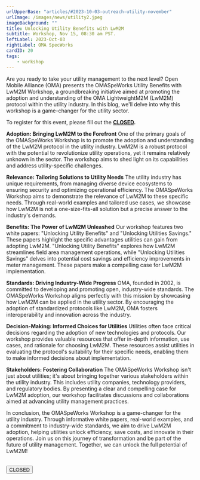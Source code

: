 ```yaml
---
urlUpperBase: "articles/#2023-10-03-outreach-utility-november"
urlImage: /images/news/utility2.jpeg
imageBackground: ""
title: Unlocking Utility Benefits with LwM2M
subtitle: Workshop, Nov 15, 08:30 am PST.
leftLabel: 2023-Oct-03
rightLabel: OMA SpecWorks
cardID: 20
tags: 
    - workshop
---
```


Are you ready to take your utility management to the next level? Open Mobile Alliance (OMA) presents the OMASpeWorks Utility Benefits with LwM2M Workshop, a groundbreaking initiative aimed at promoting the adoption and understanding of the OMA LightweightM2M (LwM2M) protocol within the utility industry. In this blog, we'll delve into why this workshop is a game-changer for the utility sector.


To register for this event, please fill out the **[CLOSED]().**

<!--more-->

**Adoption: Bringing LwM2M to the Forefront**
One of the primary goals of the OMASpeWorks Workshop is to promote the adoption and understanding of the LwM2M protocol in the utility industry. LwM2M is a robust protocol with the potential to revolutionize utility operations, yet it remains relatively unknown in the sector. The workshop aims to shed light on its capabilities and address utility-specific challenges.

**Relevance: Tailoring Solutions to Utility Needs**
The utility industry has unique requirements, from managing diverse device ecosystems to ensuring security and optimizing operational efficiency. The OMASpeWorks Workshop aims to demonstrate the relevance of LwM2M to these specific needs. Through real-world examples and tailored use cases, we showcase how LwM2M is not a one-size-fits-all solution but a precise answer to the industry's demands.

**Benefits: The Power of LwM2M Unleashed**
Our workshop features two white papers: "Unlocking Utility Benefits" and "Unlocking Utilities Savings." These papers highlight the specific advantages utilities can gain from adopting LwM2M. "Unlocking Utility Benefits" explores how LwM2M streamlines field area management operations, while "Unlocking Utilities Savings" delves into potential cost savings and efficiency improvements in meter management. These papers make a compelling case for LwM2M implementation.

**Standards: Driving Industry-Wide Progress**
OMA, founded in 2002, is committed to developing and promoting open, industry-wide standards. The OMASpeWorks Workshop aligns perfectly with this mission by showcasing how LwM2M can be applied in the utility sector. By encouraging the adoption of standardized protocols like LwM2M, OMA fosters interoperability and innovation across the industry.

**Decision-Making: Informed Choices for Utilities**
Utilities often face critical decisions regarding the adoption of new technologies and protocols. Our workshop provides valuable resources that offer in-depth information, use cases, and rationale for choosing LwM2M. These resources assist utilities in evaluating the protocol's suitability for their specific needs, enabling them to make informed decisions about implementation.

**Stakeholders: Fostering Collaboration**
The OMASpeWorks Workshop isn't just about utilities; it's about bringing together various stakeholders within the utility industry. This includes utility companies, technology providers, and regulatory bodies. By presenting a clear and compelling case for LwM2M adoption, our workshop facilitates discussions and collaborations aimed at advancing utility management practices.

In conclusion, the OMASpeWorks Workshop is a game-changer for the utility industry. Through informative white papers, real-world examples, and a commitment to industry-wide standards, we aim to drive LwM2M adoption, helping utilities unlock efficiency, save costs, and innovate in their operations. Join us on this journey of transformation and be part of the future of utility management. Together, we can unlock the full potential of LwM2M!


 </br>
      <button><a  href="">CLOSED</a></button>
 </br>